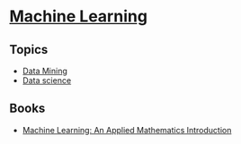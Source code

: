 # [Machine Learning](https://en.wikipedia.org/wiki/Machine_learning)

## Topics
- [Data Mining](https://en.wikipedia.org/wiki/Data_mining)
- [Data science](https://en.wikipedia.org/wiki/Data_science)

## Books
- [Machine Learning: An Applied Mathematics Introduction](https://books.google.com/books/about/Machine_Learning.html?id=f_WaxQEACAAJ)
